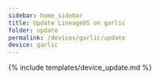 ```yaml
---
sidebar: home_sidebar
title: Update LineageOS on garlic
folder: update
permalink: /devices/garlic/update
device: garlic
---
```

{% include templates/device_update.md %}
